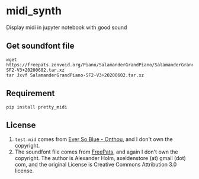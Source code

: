 # midi_synth
Display midi in jupyter notebook with good sound


## Get soundfont file

```
wget https://freepats.zenvoid.org/Piano/SalamanderGrandPiano/SalamanderGrandPiano-SF2-V3+20200602.tar.xz
tar Jxvf SalamanderGrandPiano-SF2-V3+20200602.tar.xz  
```

## Requirement

```
pip install pretty_midi
```


## License
1. `test.mid` comes from [Ever So Blue - Onthou](https://www.youtube.com/watch?v=YhXRyOl5pi0), and I don't own the copyright.
2. The soundfont file comes from [FreePats](https://freepats.zenvoid.org/Piano/acoustic-grand-piano.html), and again I don't own the copyright. The author is Alexander Holm, axeldenstore (at) gmail (dot) com, and the original License is Creative Commons Attribution 3.0 license.

